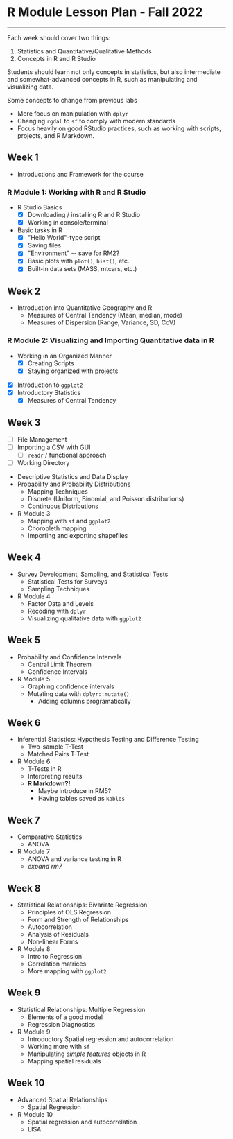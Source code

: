 # R Module Lesson Plan - Fall 2022

---

Each week should cover two things:

1. Statistics and Quantitative/Qualitative Methods
2. Concepts in R and R Studio

Students should learn not only concepts in statistics, but also intermediate and somewhat-advanced concepts in R, such as manipulating and visualizing data.

Some concepts to change from previous labs

- More focus on manipulation with `dplyr`
- Changing `rgdal` to `sf` to comply with modern standards
- Focus heavily on good RStudio practices, such as working with scripts, projects, and R Markdown.

## Week 1

- Introductions and Framework for the course

### R Module 1: Working with R and R Studio

- R Studio Basics
  - [x] Downloading / installing R and R Studio
  - [x] Working in console/terminal

- Basic tasks in R
  - [x] "Hello World"-type script
  - [x] Saving files
  - [x] "Environment" -- save for RM2?
  - [x] Basic plots with `plot()`, `hist()`, etc.
  - [x] Built-in data sets (MASS, mtcars, etc.)

## Week 2

- Introduction into Quantitative Geography and R
  - Measures of Central Tendency (Mean, median, mode)
  - Measures of Dispersion (Range, Variance, SD, CoV)

### R Module 2: Visualizing and Importing Quantitative data in R

- Working in an Organized Manner
  - [x] Creating Scripts
  - [x] Staying organized with projects
- [x] Introduction to `ggplot2`
- [x] Introductory Statistics
  - [x] Measures of Central Tendency

## Week 3

- [ ] File Management
- [ ] Importing a CSV with GUI
  - [ ] `readr` / functional approach
- [ ] Working Directory
- Descriptive Statistics and Data Display
- Probability and Probability Distributions
  - Mapping Techniques
  - Discrete (Uniform, Binomial, and Poisson distributions)
  - Continuous Distributions
- R Module 3
  - Mapping with `sf` and `ggplot2`
  - Choropleth mapping
  - Importing and exporting shapefiles

## Week 4

- Survey Development, Sampling, and Statistical Tests
  - Statistical Tests for Surveys
  - Sampling Techniques
- R Module 4
  - Factor Data and Levels
  - Recoding with `dplyr`
  - Visualizing qualitative data with `ggplot2`

## Week 5

- Probability and Confidence Intervals
  - Central Limit Theorem
  - Confidence Intervals
- R Module 5
  - Graphing confidence intervals
  - Mutating data with `dplyr::mutate()`
    - Adding columns programatically

## Week 6

- Inferential Statistics: Hypothesis Testing and Difference Testing
  - Two-sample T-Test
  - Matched Pairs T-Test
- R Module 6
  - T-Tests in R
  - Interpreting results
  - **R Markdown?!**
    - Maybe introduce in RM5?
    - Having tables saved as `kables`

## Week 7

- Comparative Statistics
  - ANOVA
- R Module 7
  - ANOVA and variance testing in R
  - *expand rm7*

## Week 8

- Statistical Relationships: Bivariate Regression
  - Principles of OLS Regression
  - Form and Strength of Relationships
  - Autocorrelation
  - Analysis of Residuals
  - Non-linear Forms
- R Module 8
  - Intro to Regression
  - Correlation matrices
  - More mapping with `ggplot2`

## Week 9

- Statistical Relationships: Multiple Regression
  - Elements of a good model
  - Regression Diagnostics
- R Module 9
  - Introductory Spatial regression and autocorrelation
  - Working more with `sf`
  - Manipulating *simple features* objects in R
  - Mapping spatial residuals

## Week 10

- Advanced Spatial Relationships
  - Spatial Regression
- R Module 10
  - Spatial regression and autocorrelation
  - LISA
